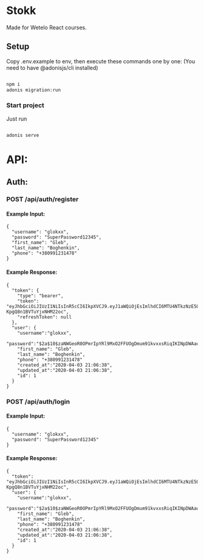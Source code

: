 # Stokk

Made for Wetelo React courses.

## Setup

Copy .env.example to env, then execute these commands one by one:
(You need to have @adonisjs/cli installed)

```bash

npm i
adonis migration:run

```

### Start project
Just run

```bash

adonis serve

```

# API:

## Auth:

### POST /api/auth/register

#### Example Input: 
```
{
  "username": "glokxx",
  "password": "SuperPassword12345",
  "first_name": "Gleb",
  "last_name": "Boghenkin",
  "phone": "+380991231478"
}
```


#### Example Response: 
```
{
  "token": {
    "type": "bearer",
    "token": "eyJhbGciOiJIUzI1NiIsInR5cCI6IkpXVCJ9.eyJ1aWQiOjEsImlhdCI6MTU4NTkzNzE5OH0.B3MlR8uNnD_pQ7Isi1F4B-KpgQ8n1BVTuYjxNHM22oc",
    "refreshToken": null
  },
  "user": {
    "username":"glokxx",
    "password":"$2a$10$zaNWGeoR0OPmrIpYRl9MxO2FFUOgDmum91kvxxsRiqIKINpDWAauW",
    "first_name": "Gleb",
    "last_name": "Boghenkin",
    "phone": "+380991231478"
    "created_at":"2020-04-03 21:06:38",
    "updated_at":"2020-04-03 21:06:38",
    "id": 1
  }
}
```


### POST /api/auth/login

#### Example Input: 
```
{
  "username": "glokxx",
  "password": "SuperPassword12345"
}
```


#### Example Response: 
```
{
  "token": "eyJhbGciOiJIUzI1NiIsInR5cCI6IkpXVCJ9.eyJ1aWQiOjEsImlhdCI6MTU4NTkzNzE5OH0.B3MlR8uNnD_pQ7Isi1F4B-KpgQ8n1BVTuYjxNHM22oc",
  "user": {
    "username":"glokxx",
    "password":"$2a$10$zaNWGeoR0OPmrIpYRl9MxO2FFUOgDmum91kvxxsRiqIKINpDWAauW",
    "first_name": "Gleb",
    "last_name": "Boghenkin",
    "phone": "+380991231478"
    "created_at":"2020-04-03 21:06:38",
    "updated_at":"2020-04-03 21:06:38",
    "id": 1
  }
}
```
